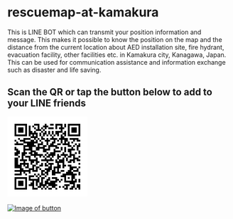 # rescuemap-at-kamakura
This is LINE BOT which can transmit your position information and message.
This makes it possible to know the position on the map and the distance from the current location about AED installation site, fire hydrant, evacuation facility, other facilities etc. in Kamakura city, Kanagawa, Japan.
This can be used for communication assistance and information exchange such as disaster and life saving.  
 
 
##  Scan the QR or tap the button below to add to your LINE friends
![Image of QR](https://github.com/snst-lab/rescuemap-at-kamakura/blob/master/public/img/qr.png)
 
[![Image of button](https://scdn.line-apps.com/n/line_add_friends/btn/ja.png)](https://line.me/R/ti/p/%40fug9250p)
 